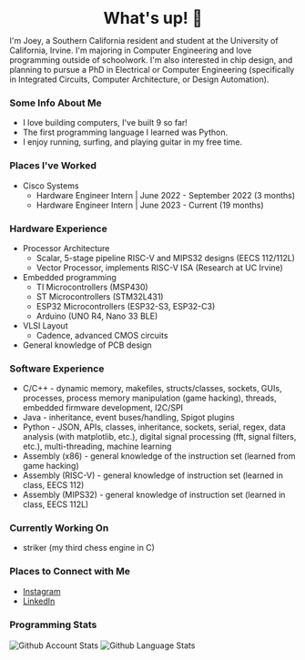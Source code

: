 <h1 style="margin: auto; text-align: center;"> What's up! 👋 </h1>

I'm Joey, a Southern California resident and student at the University of California, Irvine. I'm majoring in Computer Engineering and love programming outside of schoolwork. I'm also interested in chip design, and planning to pursue a PhD in Electrical or Computer Engineering (specifically in Integrated Circuits, Computer Architecture, or Design Automation).

### Some Info About Me
- I love building computers, I've built 9 so far!
- The first programming language I learned was Python.
- I enjoy running, surfing, and playing guitar in my free time.

### Places I've Worked
- Cisco Systems
  - Hardware Engineer Intern | June 2022 - September 2022 (3 months)
  - Hardware Engineer Intern | June 2023 - Current (19 months)

### Hardware Experience
- Processor Architecture
  - Scalar, 5-stage pipeline RISC-V and MIPS32 designs (EECS 112/112L)
  - Vector Processor, implements RISC-V ISA (Research at UC Irvine)
- Embedded programming
  - TI Microcontrollers (MSP430)
  - ST Microcontrollers (STM32L431)
  - ESP32 Microcontrollers (ESP32-S3, ESP32-C3)
  - Arduino (UNO R4, Nano 33 BLE)
- VLSI Layout
  - Cadence, advanced CMOS circuits
- General knowledge of PCB design

### Software Experience
- C/C++ - dynamic memory, makefiles, structs/classes, sockets, GUIs, processes, process memory manipulation (game hacking), threads, embedded firmware development, I2C/SPI
- Java - inheritance, event buses/handling, Spigot plugins
- Python - JSON, APIs, classes, inheritance, sockets, serial, regex, data analysis (with matplotlib, etc.), digital signal processing (fft, signal filters, etc.), multi-threading, machine learning
- Assembly (x86) - general knowledge of the instruction set (learned from game hacking)
- Assembly (RISC-V) - general knowledge of instruction set (learned in class, EECS 112)
- Assembly (MIPS32) - general knowledge of instruction set (learned in class, EECS 112L)

### Currently Working On
- striker (my third chess engine in C)

### Places to Connect with Me
- [Instagram][instagram]
- [LinkedIn][linkedin]


### Programming Stats

<span>
   <img align="center" src="https://github-readme-stats.vercel.app/api?username=joeybalardeta&include_all_commits=true&count_private=true&show_icons=true&theme=github_dark&custom_title=GitHub%20Stats&hide=issues" alt="Github Account Stats"/>
</span>

<span>
   <img align="center" src="https://github-readme-stats.vercel.app/api/top-langs/?username=joeybalardeta&layout=compact&theme=github_dark" alt="Github Language Stats"/>
</span>

[instagram]: https://www.instagram.com/joeybalardeta/
[linkedin]: https://www.linkedin.com/in/joseph-balardeta-78a501187/
